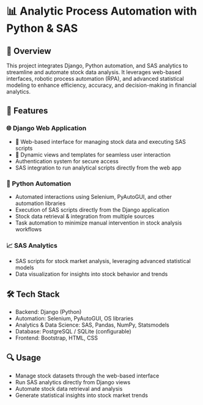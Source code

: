 # 📊 Analytic Process Automation with Python & SAS

## 📝 Overview
This project integrates Django, Python automation, and SAS analytics to streamline and automate stock data analysis. It leverages web-based interfaces, robotic process automation (RPA), and advanced statistical modeling to enhance efficiency, accuracy, and decision-making in financial analytics.

## 🚀 Features

### 🌐 Django Web Application
- 📌 Web-based interface for managing stock data and executing SAS scripts
- 📌 Dynamic views and templates for seamless user interaction
- Authentication system for secure access
- SAS integration to run analytical scripts directly from the web app

### 🤖 Python Automation
- Automated interactions using Selenium, PyAutoGUI, and other automation libraries
- Execution of SAS scripts directly from the Django application
- Stock data retrieval & integration from multiple sources
- Task automation to minimize manual intervention in stock analysis workflows

### 📈 SAS Analytics
- SAS scripts for stock market analysis, leveraging advanced statistical models
- Data visualization for insights into stock behavior and trends

## 🛠️ Tech Stack
- Backend: Django (Python)
- Automation: Selenium, PyAutoGUI, OS libraries
- Analytics & Data Science: SAS, Pandas, NumPy, Statsmodels
- Database: PostgreSQL / SQLite (configurable)
- Frontend: Bootstrap, HTML, CSS

## 🔍 Usage
- Manage stock datasets through the web-based interface
- Run SAS analytics directly from Django views
- Automate stock data retrieval and analysis
- Generate statistical insights into stock market trends
